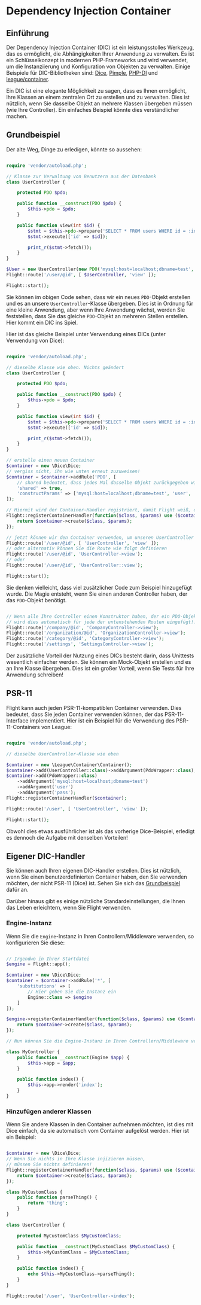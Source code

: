 # Dependency Injection Container

## Einführung

Der Dependency Injection Container (DIC) ist ein leistungsstolles Werkzeug, das es ermöglicht, die Abhängigkeiten Ihrer Anwendung zu verwalten. Es ist ein Schlüsselkonzept in modernen PHP-Frameworks und wird verwendet, um die Instanziierung und Konfiguration von Objekten zu verwalten. Einige Beispiele für DIC-Bibliotheken sind: [Dice](https://r.je/dice), [Pimple](https://pimple.symfony.com/), [PHP-DI](http://php-di.org/) und [league/container](https://container.thephpleague.com/).

Ein DIC ist eine elegante Möglichkeit zu sagen, dass es Ihnen ermöglicht, Ihre Klassen an einem zentralen Ort zu erstellen und zu verwalten. Dies ist nützlich, wenn Sie dasselbe Objekt an mehrere Klassen übergeben müssen (wie Ihre Controller). Ein einfaches Beispiel könnte dies verständlicher machen.

## Grundbeispiel

Der alte Weg, Dinge zu erledigen, könnte so aussehen:
```php

require 'vendor/autoload.php';

// Klasse zur Verwaltung von Benutzern aus der Datenbank
class UserController {

	protected PDO $pdo;

	public function __construct(PDO $pdo) {
		$this->pdo = $pdo;
	}

	public function view(int $id) {
		$stmt = $this->pdo->prepare('SELECT * FROM users WHERE id = :id');
		$stmt->execute(['id' => $id]);

		print_r($stmt->fetch());
	}
}

$User = new UserController(new PDO('mysql:host=localhost;dbname=test', 'user', 'pass'));
Flight::route('/user/@id', [ $UserController, 'view' ]);

Flight::start();
```

Sie können im obigen Code sehen, dass wir ein neues `PDO`-Objekt erstellen und es an unsere `UserController`-Klasse übergeben. Dies ist in Ordnung für eine kleine Anwendung, aber wenn Ihre Anwendung wächst, werden Sie feststellen, dass Sie das gleiche `PDO`-Objekt an mehreren Stellen erstellen. Hier kommt ein DIC ins Spiel.

Hier ist das gleiche Beispiel unter Verwendung eines DICs (unter Verwendung von Dice):
```php

require 'vendor/autoload.php';

// dieselbe Klasse wie oben. Nichts geändert
class UserController {

	protected PDO $pdo;

	public function __construct(PDO $pdo) {
		$this->pdo = $pdo;
	}

	public function view(int $id) {
		$stmt = $this->pdo->prepare('SELECT * FROM users WHERE id = :id');
		$stmt->execute(['id' => $id]);

		print_r($stmt->fetch());
	}
}

// erstelle einen neuen Container
$container = new \Dice\Dice;
// vergiss nicht, ihn wie unten erneut zuzuweisen!
$container = $container->addRule('PDO', [
	// shared bedeutet, dass jedes Mal dasselbe Objekt zurückgegeben wird
	'shared' => true,
	'constructParams' => ['mysql:host=localhost;dbname=test', 'user', 'pass' ]
]);

// Hiermit wird der Container-Handler registriert, damit Flight weiß, dass er ihn verwenden soll.
Flight::registerContainerHandler(function($class, $params) use ($container) {
	return $container->create($class, $params);
});

// jetzt können wir den Container verwenden, um unseren UserController zu erstellen
Flight::route('/user/@id', [ 'UserController', 'view' ]);
// oder alternativ können Sie die Route wie folgt definieren
Flight::route('/user/@id', 'UserController->view');
// oder
Flight::route('/user/@id', 'UserController::view');

Flight::start();
```

Sie denken vielleicht, dass viel zusätzlicher Code zum Beispiel hinzugefügt wurde. Die Magie entsteht, wenn Sie einen anderen Controller haben, der das `PDO`-Objekt benötigt.

```php

// Wenn alle Ihre Controller einen Konstruktor haben, der ein PDO-Objekt benötigt
// wird dies automatisch für jede der untenstehenden Routen eingefügt!!!
Flight::route('/company/@id', 'CompanyController->view');
Flight::route('/organization/@id', 'OrganizationController->view');
Flight::route('/category/@id', 'CategoryController->view');
Flight::route('/settings', 'SettingsController->view');
```

Der zusätzliche Vorteil der Nutzung eines DICs besteht darin, dass Unittests wesentlich einfacher werden. Sie können ein Mock-Objekt erstellen und es an Ihre Klasse übergeben. Dies ist ein großer Vorteil, wenn Sie Tests für Ihre Anwendung schreiben!

## PSR-11

Flight kann auch jeden PSR-11-kompatiblen Container verwenden. Dies bedeutet, dass Sie jeden Container verwenden können, der das PSR-11-Interface implementiert. Hier ist ein Beispiel für die Verwendung des PSR-11-Containers von League:

```php

require 'vendor/autoload.php';

// dieselbe UserController-Klasse wie oben

$container = new \League\Container\Container();
$container->add(UserController::class)->addArgument(PdoWrapper::class);
$container->add(PdoWrapper::class)
	->addArgument('mysql:host=localhost;dbname=test')
	->addArgument('user')
	->addArgument('pass');
Flight::registerContainerHandler($container);

Flight::route('/user', [ 'UserController', 'view' ]);

Flight::start();
```

Obwohl dies etwas ausführlicher ist als das vorherige Dice-Beispiel, erledigt es dennoch die Aufgabe mit denselben Vorteilen!

## Eigener DIC-Handler

Sie können auch Ihren eigenen DIC-Handler erstellen. Dies ist nützlich, wenn Sie einen benutzerdefinierten Container haben, den Sie verwenden möchten, der nicht PSR-11 (Dice) ist. Sehen Sie sich das [Grundbeispiel](#basic-example) dafür an.

Darüber hinaus gibt es einige nützliche Standardeinstellungen, die Ihnen das Leben erleichtern, wenn Sie Flight verwenden.

### Engine-Instanz

Wenn Sie die `Engine`-Instanz in Ihren Controllern/Middleware verwenden, so konfigurieren Sie diese:

```php

// Irgendwo in Ihrer Startdatei
$engine = Flight::app();

$container = new \Dice\Dice;
$container = $container->addRule('*', [
	'substitutions' => [
		// Hier geben Sie die Instanz ein
		Engine::class => $engine
	]
]);

$engine->registerContainerHandler(function($class, $params) use ($container) {
	return $container->create($class, $params);
});

// Nun können Sie die Engine-Instanz in Ihren Controllern/Middleware verwenden

class MyController {
	public function __construct(Engine $app) {
		$this->app = $app;
	}

	public function index() {
		$this->app->render('index');
	}
}
```

### Hinzufügen anderer Klassen

Wenn Sie andere Klassen in den Container aufnehmen möchten, ist dies mit Dice einfach, da sie automatisch vom Container aufgelöst werden. Hier ist ein Beispiel:

```php

$container = new \Dice\Dice;
// Wenn Sie nichts in Ihre Klasse injizieren müssen,
// müssen Sie nichts definieren!
Flight::registerContainerHandler(function($class, $params) use ($container) {
	return $container->create($class, $params);
});

class MyCustomClass {
	public function parseThing() {
		return 'thing';
	}
}

class UserController {

	protected MyCustomClass $MyCustomClass;

	public function __construct(MyCustomClass $MyCustomClass) {
		$this->MyCustomClass = $MyCustomClass;
	}

	public function index() {
		echo $this->MyCustomClass->parseThing();
	}
}

Flight::route('/user', 'UserController->index');
```  